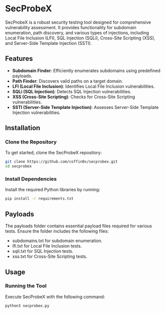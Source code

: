 # SecProbeX

SecProbeX is a robust security testing tool designed for comprehensive vulnerability assessment. It provides functionality for subdomain enumeration, path discovery, and various types of injections, including Local File Inclusion (LFI), SQL Injection (SQLi), Cross-Site Scripting (XSS), and Server-Side Template Injection (SSTI).

## Features

- **Subdomain Finder**: Efficiently enumerates subdomains using predefined payloads.
- **Path Finder**: Discovers valid paths on a target domain.
- **LFI (Local File Inclusion)**: Identifies Local File Inclusion vulnerabilities.
- **SQLi (SQL Injection)**: Detects SQL Injection vulnerabilities.
- **XSS (Cross-Site Scripting)**: Checks for Cross-Site Scripting vulnerabilities.
- **SSTI (Server-Side Template Injection)**: Assesses Server-Side Template Injection vulnerabilities.

## Installation

### Clone the Repository

To get started, clone the SecProbeX repository:

```bash
git clone https://github.com/coffin0x/secprobex.git
cd secprobex
```

### Install Dependencies

Install the required Python libraries by running:

```bash
pip install -r requirements.txt
```

## Payloads

The payloads folder contains essential payload files required for various tests. Ensure the folder includes the following files:

- subdomains.txt for subdomain enumeration.
- lfi.txt for Local File Inclusion tests.
- sqli.txt for SQL Injection tests.
- xss.txt for Cross-Site Scripting tests.

## Usage

### Running the Tool

Execute SecProbeX with the following command:

```bash
python3 secprobex.py
```
